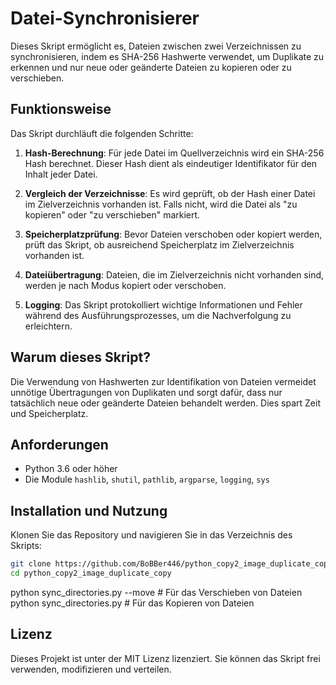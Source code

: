 # Datei-Synchronisierer

Dieses Skript ermöglicht es, Dateien zwischen zwei Verzeichnissen zu synchronisieren, indem es SHA-256 Hashwerte verwendet, um Duplikate zu erkennen und nur neue oder geänderte Dateien zu kopieren oder zu verschieben.

## Funktionsweise

Das Skript durchläuft die folgenden Schritte:

1. **Hash-Berechnung**: Für jede Datei im Quellverzeichnis wird ein SHA-256 Hash berechnet. Dieser Hash dient als eindeutiger Identifikator für den Inhalt jeder Datei.

2. **Vergleich der Verzeichnisse**: Es wird geprüft, ob der Hash einer Datei im Zielverzeichnis vorhanden ist. Falls nicht, wird die Datei als "zu kopieren" oder "zu verschieben" markiert.

3. **Speicherplatzprüfung**: Bevor Dateien verschoben oder kopiert werden, prüft das Skript, ob ausreichend Speicherplatz im Zielverzeichnis vorhanden ist.

4. **Dateiübertragung**: Dateien, die im Zielverzeichnis nicht vorhanden sind, werden je nach Modus kopiert oder verschoben.

5. **Logging**: Das Skript protokolliert wichtige Informationen und Fehler während des Ausführungsprozesses, um die Nachverfolgung zu erleichtern.

## Warum dieses Skript?

Die Verwendung von Hashwerten zur Identifikation von Dateien vermeidet unnötige Übertragungen von Duplikaten und sorgt dafür, dass nur tatsächlich neue oder geänderte Dateien behandelt werden. Dies spart Zeit und Speicherplatz.

## Anforderungen

- Python 3.6 oder höher
- Die Module `hashlib`, `shutil`, `pathlib`, `argparse`, `logging`, `sys`

## Installation und Nutzung

Klonen Sie das Repository und navigieren Sie in das Verzeichnis des Skripts:

```bash
git clone https://github.com/BoBBer446/python_copy2_image_duplicate_copy
cd python_copy2_image_duplicate_copy
```

python sync_directories.py <Quellverzeichnis> <Zielverzeichnis> --move  # Für das Verschieben von Dateien
python sync_directories.py <Quellverzeichnis> <Zielverzeichnis>         # Für das Kopieren von Dateien



## Lizenz
Dieses Projekt ist unter der MIT Lizenz lizenziert. Sie können das Skript frei verwenden, modifizieren und verteilen.
